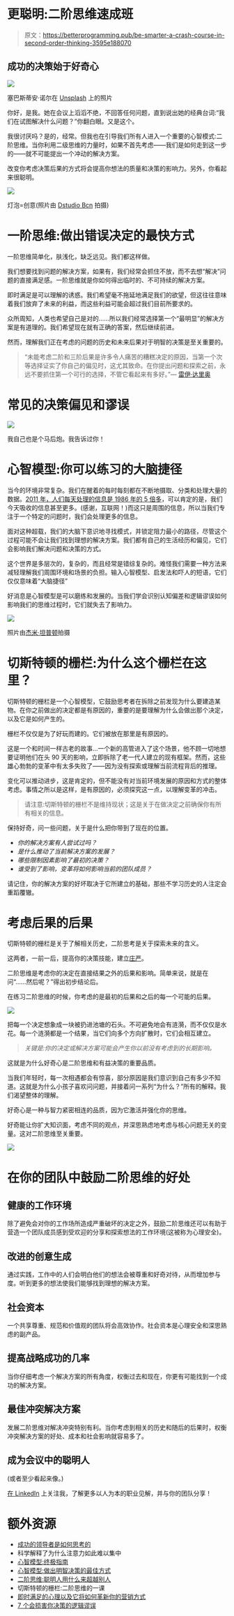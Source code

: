# 更聪明:二阶思维速成班

> 原文：<https://betterprogramming.pub/be-smarter-a-crash-course-in-second-order-thinking-3595e188070>

## 成功的决策始于好奇心

![](img/29e90a0e077a4e45479b6a1602830f38.png)

塞巴斯蒂安·诺尔在 [Unsplash](https://unsplash.com?utm_source=medium&utm_medium=referral) 上的照片

你好，是我。她在会议上滔滔不绝，不回答任何问题，直到说出她的经典台词:“我们在试图解决什么问题？”你翻白眼。又是这个。

我很讨厌吗？是的，经常。但我也在引导我们所有人进入一个重要的心智模式:二阶思维。当你利用二级思维的力量时，如果不首先考虑——我们是如何走到这一步的——就不可能提出一个冲动的解决方案。

改变你考虑决策后果的方式将会提高你想法的质量和决策的影响力。另外，你看起来很聪明。

![](img/08ddc56296db4d80872f7693f7f68313.png)

灯泡=创意(照片由 [Dstudio Bcn](https://unsplash.com/@dstudiobcn?utm_source=unsplash&utm_medium=referral&utm_content=creditCopyText) 拍摄)

# 一阶思维:做出错误决定的最快方式

一阶思维简单化，肤浅化，缺乏远见。我们都这样做。

我们想要找到问题的解决方案，如果有，我们经常会抓住不放，而不去想“解决”问题的直接满足感。一阶思维就是你如何得出临时的、不可持续的解决方案。

即时满足是可以理解的诱惑。我们希望毫不拖延地满足我们的欲望，但这往往意味着我们放弃了未来的利益，而这些利益可能会超过我们目前所要求的。

众所周知，人类也希望自己是对的……所以我们经常选择第一个“最明显”的解决方案是有道理的。我们希望现在就有正确的答案，然后继续前进。

然而，理解我们正在考虑的问题的历史和未来后果对于明智的决策是至关重要的。

> “未能考虑二阶和三阶后果是许多令人痛苦的糟糕决定的原因，当第一个次等选择证实了你自己的偏见时，这尤其致命。在你提出问题和探索之前，永远不要抓住第一个可行的选择，不管它看起来有多好。”— [雷伊·达里奥](https://fs.blog/second-order-thinking/)

# 常见的决策偏见和谬误

![](img/cf9b0132240cc06b4d15336459898e6c.png)

我自己也是个马后炮。我告诉过你！

# 心智模型:你可以练习的大脑捷径

当今的环境非常复杂。我们在醒着的每时每刻都在不断地摄取、分类和处理大量的数据。[2011 年，人们每天处理的信息是 1986 年的 5 倍多](https://www.fastcompany.com/3051417/why-its-so-hard-to-pay-attention-explained-by-science)，可以肯定的是，我们今天吸收的信息甚至更多。(感谢，互联网！)而这只是周围的信息，所以当我们专注于一个特定的问题时，我们会处理更多的信息。

面对这种超载，我们的大脑下意识地寻找模式，并锁定阻力最小的路径，尽管这个过程可能不会让我们找到理想的解决方案。我们都有自己的生活经历和偏见，它们会影响我们解决问题和决策的方式。

这个世界是多层次的，复杂的，而且经常是错综复杂的。难怪我们需要一种方法来减轻理解我们周围环境和场景的负担。输入心智模型、启发法和吓人的短语，它们仅仅意味着“大脑捷径”

好消息是心智模型是可以磨练和发展的。当我们学会识别认知偏差和逻辑谬误如何影响我们的思维过程时，它们就失去了影响力。

![](img/8e9a95bb07181b884e7e3a7f7a7e6df5.png)

照片由[杰米·坦普顿](https://unsplash.com/@jamietempleton?utm_source=unsplash&utm_medium=referral&utm_content=creditCopyText)拍摄

# 切斯特顿的栅栏:为什么这个栅栏在这里？

切斯特顿的栅栏是一个心智模型，它鼓励思考者在拆除之前发现为什么要建造某物。在你之前做出的决定都是有原因的，重要的是要理解为什么会做出那个决定，以及它是如何产生的。

栅栏不仅仅是为了好玩而建的。它们被放在那里是有原因的。

这是一个和时间一样古老的故事…一个新的高管进入了这个场景，他不顾一切地想要证明他们在头 90 天的影响，立即拆除了老一代人建立的现有框架。然而，这些雄心勃勃的变革中有太多失败了——因为没有探索或理解当前流程背后的推理。

变化可以推动进步，这是肯定的，但不能没有对当前环境发展的原因和方式的整体考虑。事情之所以是这样，是有原因的，必须探究这一点，以理解变革的冲击。

> 请注意:切斯特顿的栅栏不是维持现状；这是关于在做决定之前确保你有所有相关的信息。

保持好奇，问一些问题，关于是什么把你带到了现在的位置。

*   *你的解决方案有人尝试过吗？*
*   *是什么推动了当前解决方案的发展？*
*   *哪些限制因素影响了最初的决策？*
*   *谁受到了影响，变革将如何影响当前的团队成员？*

请记住，你的解决方案的好坏取决于它所建立的基础，那些不学习历史的人注定会重蹈覆辙。

# 考虑后果的后果

切斯特顿的栅栏是关于了解相关历史，二阶思考是关于探索未来的含义。

这两者，一前一后，提高你的决策技能，建立[庄严](https://www.zjhadley.com/read/the-authentic-executives-guide-to-developing-gravitas)。

二阶思维是考虑你的决定在直接结果之外的后果和影响。简单来说，就是在问“……然后呢？”得出初步结论后。

在练习二阶思维的时候，你考虑的是最初的后果和之后的每一个可能的后果。

![](img/560d6c4908b76ebcdd0dc75c9b2f9058.png)

把每一个决定想象成一块被扔进池塘的石头。不可避免地会有涟漪，而不仅仅是水花。每一个涟漪都是一个结果，当它们向多个方向扩散时，它们会相互建立。

> *关键是:你的决定或解决方案可能会产生你以前没有考虑到的长期影响。*

这就是为什么好奇心是二阶思维和有益决策的重要品质。

当我们年轻时，每一次相遇都会有惊喜，部分原因是我们意识到自己有多少不知道。这就是为什么小孩子喜欢问问题，并接着问一系列“为什么？”所有的解释。我们渴望整体的理解。

好奇心是一种与智力紧密相连的品质，因为它激活并强化你的思维。

好奇能让你扩大知识面，考虑不同的观点，并深思熟虑地考虑与核心问题无关的变量。这对二阶思维至关重要。

![](img/1fe90e9b181fce8b96e9dbc76233d745.png)

# 在你的团队中鼓励二阶思维的好处

## 健康的工作环境

除了避免会对你的工作场所造成严重破坏的决定之外，鼓励二阶思维还可以有助于营造一个团队成员感到受欢迎的分享和探索想法的工作环境(这被称为心理安全)。

## 改进的创意生成

通过实践，工作中的人们会明白他们的想法会被尊重和好奇对待，从而增加参与度。听到更多的想法使我们能够找到理想的解决方案。

## 社会资本

一个共享尊重、规范和价值观的团队将会高效协作。社会资本是心理安全和深思熟虑的副产品。

## 提高战略成功的几率

当你仔细考虑一个解决方案的所有角度，权衡过去和现在，你更有可能找到一个成功的解决方案。

## 最佳冲突解决方案

发展二阶思维对解决冲突特别有利。当你考虑到相关的历史和随后的后果时，权衡冲突解决方案的好处、成本和社会影响就容易多了。

## 成为会议中的聪明人

(或者至少看起来像。)

[在 LinkedIn](https://www.linkedin.com/in/zjhadley/) 上关注我，了解更多以人为本的职业见解，并与你的团队分享！

# 额外资源

*   [成功的领导者是如何思考的](https://hbr.org/2007/06/how-successful-leaders-think)
*   科学解释了为什么注意力如此难以集中
*   [心智模型:终极指南](https://blog.hubspot.com/marketing/mental-models)
*   [心智模型:做出明智决策的最佳方式](https://fs.blog/mental-models/)
*   [二阶思维:聪明人用什么来超越别人](https://fs.blog/second-order-thinking/)
*   切斯特顿的栅栏:二阶思维的一课
*   [即时满足的心理以及它将如何革新你的营销方式](https://www.entrepreneur.com/growing-a-business/the-psychology-of-instant-gratification-and-how-it-will/235088)
*   [7 个会损害你决策的逻辑谬误](https://www.projectmanager.com/blog/logical-fallacies)